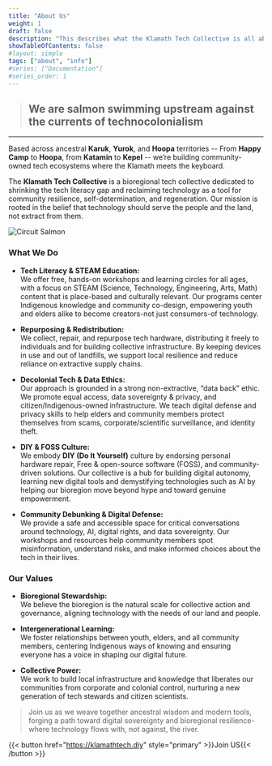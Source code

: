 ```yaml
---
title: "About Us"
weight: 1
draft: false
description: "This describes what the Klamath Tech Collective is all about."
showTableOfContents: false
#layout: simple
tags: ["about", "info"]
#series: ["Documentation"]
#series_order: 1
---
```


> ## We are salmon swimming upstream against the currents of technocolonialism

-------
Based across ancestral **Karuk**, **Yurok**, and **Hoopa** territories -- From **Happy Camp** to **Hoopa**, from **Katamin** to **Kepel** -- we’re building community-owned tech ecosystems where the Klamath meets the keyboard. 	

The **Klamath Tech Collective** is a bioregional tech collective dedicated to shrinking the tech literacy gap and reclaiming technology as a tool for community resilience, self-determination, and regeneration. Our mission is rooted in the belief that technology should serve the people and the land, not extract from them.

![Circuit Salmon](/salmon_upscayl.png )

### What We Do

- **Tech Literacy & STEAM Education:**  
  We offer free, hands-on workshops and learning circles for all ages, with a focus on STEAM (Science, Technology, Engineering, Arts, Math) content that is place-based and culturally relevant. Our programs center Indigenous knowledge and community co-design, empowering youth and elders alike to become creators-not just consumers-of technology.

- **Repurposing & Redistribution:**  
  We collect, repair, and repurpose tech hardware, distributing it freely to individuals and for building collective infrastructure. By keeping devices in use and out of landfills, we support local resilience and reduce reliance on extractive supply chains.

- **Decolonial Tech & Data Ethics:**  
  Our approach is grounded in a strong non-extractive, “data back” ethic. We promote equal access, data sovereignty & privacy, and citizen/Indigenous-owned infrastructure. We teach digital defense and privacy skills to help elders and community members protect themselves from scams, corporate/scientific surveillance, and identity theft.

- **DIY & FOSS Culture:**  
  We embody **DIY (Do It Yourself)** culture by endorsing personal hardware repair, Free & open-source software (FOSS), and community-driven solutions. Our collective is a hub for building digital autonomy, learning new digital tools and demystifying technologies such as AI by helping our bioregion move beyond hype and toward genuine empowerment.

- **Community Debunking & Digital Defense:**  
  We provide a safe and accessible space for critical conversations around technology, AI, digital rights, and data sovereignty. Our workshops and resources help community members spot misinformation, understand risks, and make informed choices about the tech in their lives.

### Our Values

- **Bioregional Stewardship:**  
  We believe the bioregion is the natural scale for collective action and governance, aligning technology with the needs of our land and people.

- **Intergenerational Learning:**  
  We foster relationships between youth, elders, and all community members, centering Indigenous ways of knowing and ensuring everyone has a voice in shaping our digital future.

- **Collective Power:**  
  We work to build local infrastructure and knowledge that liberates our communities from corporate and colonial control, nurturing a new generation of tech stewards and citizen scientists.

>Join us as we weave together ancestral wisdom and modern tools, forging a path toward digital sovereignty and bioregional resilience-where technology flows with, not against, the river.

{{< button href="https://klamathtech.diy" style="primary" >}}Join US{{< /button >}}
